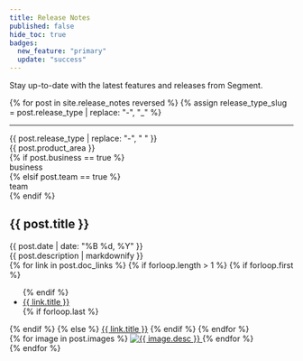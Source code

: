 ```yaml
---
title: Release Notes
published: false
hide_toc: true
badges:
  new_feature: "primary"
  update: "success"
---
```


Stay up-to-date with the latest features and releases from Segment.

{% for post in site.release_notes reversed %}
  {% assign release_type_slug = post.release_type | replace: "-", "_" %}

  <hr>
  
  <article class="release-note">
    <div class="flex flex--wrap waffle">
      <div class="flex__column flex__column--shrink">
        <span class="badge badge--{{ page.badges[release_type_slug] }}">{{ post.release_type | replace: "-", " " }}</span>
      </div>
      <div class="flex__column flex__column--shrink">
        <span class="badge badge--gray">{{ post.product_area }}</span>
      </div>
      {% if post.business == true %}
        <div class="flex__column flex__column--shrink">
          <span class="badge badge--gray">business</span>
        </div>
      {% elsif post.team == true %}
        <div class="flex__column flex__column--shrink">
          <span class="badge badge--gray">team</span>
        </div>
      {% endif %}
    </div>
    <div class="release-note__body">
      <h2 id="{{post.title | slugify}}">{{ post.title }}</h2>
      <date class="release-note__date">{{ post.date | date: "%B %d, %Y" }}</date>
      <main class="markdown">{{ post.description | markdownify }}</main>
      <div class="release-note__links">
        {% for link in post.doc_links %}
          {% if forloop.length > 1 %}
            {% if forloop.first %}
              <ul>
            {% endif %}
            <li><a href="{{ link.url }}?utm_source=release%3Dnotes&utm_medium=site&utm_campaign={{post.title | slugify}}">{{ link.title }}</a></li>
            {% if forloop.last %}
              </ul>
            {% endif %}
          {% else %}
          <a href="{{ link.url }}?utm_source=release%3Dnotes&utm_medium=site&utm_campaign={{post.title | slugify}}">{{ link.title }}</a>
          {% endif %}
        {% endfor %}
      </div>
      <div class="flex flex--wrap waffle waffle--large" data-glightbox>
        {% for image in post.images %}
          <a  href="/docs/{{ image.path }}" class="flex__column flex__column--6 flex__column--3@medium">
            <img class="thumbnail" src="/docs/{{ image.path }}" alt="{{ image.desc }}">
          </a>
        {% endfor %}
      </div>
    </div>
  </article>
{% endfor %}
